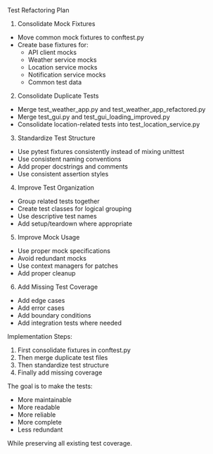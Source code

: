 Test Refactoring Plan

1. Consolidate Mock Fixtures
- Move common mock fixtures to conftest.py
- Create base fixtures for:
  - API client mocks
  - Weather service mocks
  - Location service mocks
  - Notification service mocks
  - Common test data

2. Consolidate Duplicate Tests
- Merge test_weather_app.py and test_weather_app_refactored.py
- Merge test_gui.py and test_gui_loading_improved.py
- Consolidate location-related tests into test_location_service.py

3. Standardize Test Structure
- Use pytest fixtures consistently instead of mixing unittest
- Use consistent naming conventions
- Add proper docstrings and comments
- Use consistent assertion styles

4. Improve Test Organization
- Group related tests together
- Create test classes for logical grouping
- Use descriptive test names
- Add setup/teardown where appropriate

5. Improve Mock Usage
- Use proper mock specifications
- Avoid redundant mocks
- Use context managers for patches
- Add proper cleanup

6. Add Missing Test Coverage
- Add edge cases
- Add error cases
- Add boundary conditions
- Add integration tests where needed

Implementation Steps:

1. First consolidate fixtures in conftest.py
2. Then merge duplicate test files
3. Then standardize test structure
4. Finally add missing coverage

The goal is to make the tests:
- More maintainable
- More readable 
- More reliable
- More complete
- Less redundant

While preserving all existing test coverage.